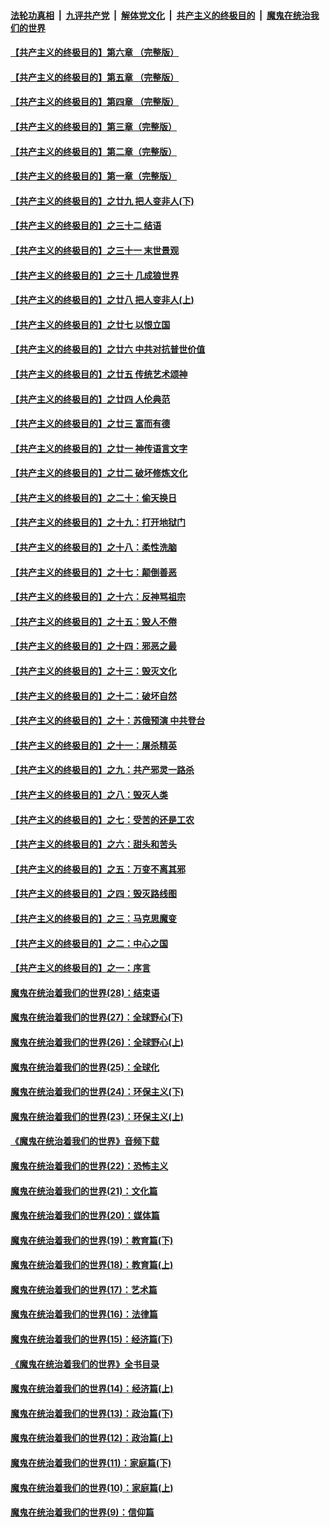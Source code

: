

####  [法轮功真相](../../../../basic/blob/master/README.md?t=06181702) &nbsp;|&nbsp; [九评共产党](../../../../9ping.md/blob/master/README.md?t=06181702) &nbsp;|&nbsp; [解体党文化](../../../../jtdwh.md/blob/master/README.md?t=06181702)  &nbsp;|&nbsp; [共产主义的终极目的](../../../../gczydzjmd.md/blob/master/README.md?t=06181702) &nbsp;|&nbsp; [魔鬼在统治我们的世界](../../../../mgztzwmdsj.md/blob/master/README.md?t=06181702) 

#### [【共产主义的终极目的】第六章 （完整版）](../pages/nsc422/n11428913.md?t=06181702) 

#### [【共产主义的终极目的】第五章 （完整版）](../pages/nsc422/n11428912.md?t=06181702) 

#### [【共产主义的终极目的】第四章 （完整版）](../pages/nsc422/n11428907.md?t=06181702) 

#### [【共产主义的终极目的】第三章（完整版）](../pages/nsc422/n11428848.md?t=06181702) 

#### [【共产主义的终极目的】第二章（完整版）](../pages/nsc422/n11428831.md?t=06181702) 

#### [【共产主义的终极目的】第一章（完整版）](../pages/nsc422/n11417651.md?t=06181702) 

#### [【共产主义的终极目的】之廿九 把人变非人(下)](../pages/nsc422/n11344140.md?t=06181702) 

#### [【共产主义的终极目的】之三十二 结语](../pages/nsc422/n11360535.md?t=06181702) 

#### [【共产主义的终极目的】之三十一 末世景观](../pages/nsc422/n11351129.md?t=06181702) 

#### [【共产主义的终极目的】之三十 几成狼世界](../pages/nsc422/n11348280.md?t=06181702) 

#### [【共产主义的终极目的】之廿八 把人变非人(上)](../pages/nsc422/n11340492.md?t=06181702) 

#### [【共产主义的终极目的】之廿七 以恨立国](../pages/nsc422/n11336944.md?t=06181702) 

#### [【共产主义的终极目的】之廿六 中共对抗普世价值](../pages/nsc422/n11324785.md?t=06181702) 

#### [【共产主义的终极目的】之廿五 传统艺术颂神](../pages/nsc422/n11296396.md?t=06181702) 

#### [【共产主义的终极目的】之廿四 人伦典范](../pages/nsc422/n11296397.md?t=06181702) 

#### [【共产主义的终极目的】之廿三 富而有德](../pages/nsc422/n11283598.md?t=06181702) 

#### [【共产主义的终极目的】之廿一 神传语言文字](../pages/nsc422/n11263265.md?t=06181702) 

#### [【共产主义的终极目的】之廿二 破坏修炼文化](../pages/nsc422/n11245728.md?t=06181702) 

#### [【共产主义的终极目的】之二十：偷天换日](../pages/nsc422/n11238846.md?t=06181702) 

#### [【共产主义的终极目的】之十九：打开地狱门](../pages/nsc422/n11206376.md?t=06181702) 

#### [【共产主义的终极目的】之十八：柔性洗脑](../pages/nsc422/n11199994.md?t=06181702) 

#### [【共产主义的终极目的】之十七：颠倒善恶](../pages/nsc422/n11179782.md?t=06181702) 

#### [【共产主义的终极目的】之十六：反神骂祖宗](../pages/nsc422/n11166798.md?t=06181702) 

#### [【共产主义的终极目的】之十五：毁人不倦](../pages/nsc422/n11166792.md?t=06181702) 

#### [【共产主义的终极目的】之十四：邪恶之最](../pages/nsc422/n11150249.md?t=06181702) 

#### [【共产主义的终极目的】之十三：毁灭文化](../pages/nsc422/n11135227.md?t=06181702) 

#### [【共产主义的终极目的】之十二：破坏自然](../pages/nsc422/n11135214.md?t=06181702) 

#### [【共产主义的终极目的】之十：苏俄预演 中共登台](../pages/nsc422/n11118424.md?t=06181702) 

#### [【共产主义的终极目的】之十一：屠杀精英](../pages/nsc422/n11118442.md?t=06181702) 

#### [【共产主义的终极目的】之九：共产邪灵一路杀](../pages/nsc422/n11114139.md?t=06181702) 

#### [【共产主义的终极目的】之八：毁灭人类](../pages/nsc422/n11108503.md?t=06181702) 

#### [【共产主义的终极目的】之七：受苦的还是工农](../pages/nsc422/n11101809.md?t=06181702) 

#### [【共产主义的终极目的】之六：甜头和苦头](../pages/nsc422/n11096971.md?t=06181702) 

#### [【共产主义的终极目的】之五：万变不离其邪](../pages/nsc422/n11091285.md?t=06181702) 

#### [【共产主义的终极目的】之四：毁灭路线图](../pages/nsc422/n11086284.md?t=06181702) 

#### [【共产主义的终极目的】之三：马克思魔变](../pages/nsc422/n11061941.md?t=06181702) 

#### [【共产主义的终极目的】之二：中心之国](../pages/nsc422/n11047728.md?t=06181702) 

#### [【共产主义的终极目的】之一：序言](../pages/nsc422/n11086077.md?t=06181702) 

#### [魔鬼在统治着我们的世界(28)：结束语](../pages/nsc422/n10936246.md?t=06181702) 

#### [魔鬼在统治着我们的世界(27)：全球野心(下)](../pages/nsc422/n10928319.md?t=06181702) 

#### [魔鬼在统治着我们的世界(26)：全球野心(上)](../pages/nsc422/n10900318.md?t=06181702) 

#### [魔鬼在统治着我们的世界(25)：全球化](../pages/nsc422/n10788205.md?t=06181702) 

#### [魔鬼在统治着我们的世界(24)：环保主义(下)](../pages/nsc422/n10695307.md?t=06181702) 

#### [魔鬼在统治着我们的世界(23)：环保主义(上)](../pages/nsc422/n10688613.md?t=06181702) 

#### [《魔鬼在统治着我们的世界》音频下载](../pages/nsc422/n10635553.md?t=06181702) 

#### [魔鬼在统治着我们的世界(22)：恐怖主义](../pages/nsc422/n10614727.md?t=06181702) 

#### [魔鬼在统治着我们的世界(21)：文化篇](../pages/nsc422/n10597706.md?t=06181702) 

#### [魔鬼在统治着我们的世界(20)：媒体篇](../pages/nsc422/n10586579.md?t=06181702) 

#### [魔鬼在统治着我们的世界(19)：教育篇(下)](../pages/nsc422/n10564808.md?t=06181702) 

#### [魔鬼在统治着我们的世界(18)：教育篇(上)](../pages/nsc422/n10526970.md?t=06181702) 

#### [魔鬼在统治着我们的世界(17)：艺术篇](../pages/nsc422/n10499093.md?t=06181702) 

#### [魔鬼在统治着我们的世界(16)：法律篇](../pages/nsc422/n10485969.md?t=06181702) 

#### [魔鬼在统治着我们的世界(15)：经济篇(下)](../pages/nsc422/n10469975.md?t=06181702) 

#### [《魔鬼在统治着我们的世界》全书目录](../pages/nsc422/n10464261.md?t=06181702) 

#### [魔鬼在统治着我们的世界(14)：经济篇(上)](../pages/nsc422/n10457370.md?t=06181702) 

#### [魔鬼在统治着我们的世界(13)：政治篇(下)](../pages/nsc422/n10448270.md?t=06181702) 

#### [魔鬼在统治着我们的世界(12)：政治篇(上)](../pages/nsc422/n10444576.md?t=06181702) 

#### [魔鬼在统治着我们的世界(11)：家庭篇(下)](../pages/nsc422/n10440961.md?t=06181702) 

#### [魔鬼在统治着我们的世界(10)：家庭篇(上)](../pages/nsc422/n10435448.md?t=06181702) 

#### [魔鬼在统治着我们的世界(9)：信仰篇](../pages/nsc422/n10432159.md?t=06181702) 

